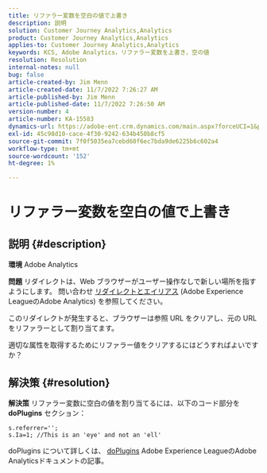```yaml
---
title: リファラー変数を空白の値で上書き
description: 説明
solution: Customer Journey Analytics,Analytics
product: Customer Journey Analytics,Analytics
applies-to: Customer Journey Analytics,Analytics
keywords: KCS, Adobe Analytics，リファラー変数を上書き，空の値
resolution: Resolution
internal-notes: null
bug: false
article-created-by: Jim Menn
article-created-date: 11/7/2022 7:26:27 AM
article-published-by: Jim Menn
article-published-date: 11/7/2022 7:26:50 AM
version-number: 4
article-number: KA-15583
dynamics-url: https://adobe-ent.crm.dynamics.com/main.aspx?forceUCI=1&pagetype=entityrecord&etn=knowledgearticle&id=8db8177d-6d5e-ed11-9561-6045bd0065f9
exl-id: 45c98d10-cace-4f30-9242-634b450b8cf5
source-git-commit: 7f0f5035ea7cebd60f6ec7bda9de6225b6c602a4
workflow-type: tm+mt
source-wordcount: '152'
ht-degree: 1%

---
```


# リファラー変数を空白の値で上書き

## 説明 {#description}


<b>環境</b>
Adobe Analytics

<b>問題</b>
リダイレクトは、Web ブラウザーがユーザー操作なしで新しい場所を指すようにします。 問い合わせ [リダイレクトとエイリアス](https://docs.adobe.com/content/help/en/analytics/technotes/redirects.html) (Adobe Experience LeagueのAdobe Analytics) を参照してください。

このリダイレクトが発生すると、ブラウザーは参照 URL をクリアし、元の URL をリファラーとして割り当てます。

適切な属性を取得するためにリファラー値をクリアするにはどうすればよいですか？


## 解決策 {#resolution}


<b>解決策</b>
リファラー変数に空白の値を割り当てるには、以下のコード部分を <b>doPlugins</b> セクション：


```
s.referrer='';
s.Ia=1; //This is an 'eye' and not an 'ell'
```


doPlugins について詳しくは、 [doPlugins](https://docs.adobe.com/content/help/en/analytics/implementation/vars/functions/doplugins.html "クリックしてリンク先を表示：https://docs.adobe.com/content/help/en/analytics/implementation/vars/functions/doplugins.html") Adobe Experience LeagueのAdobe Analyticsドキュメントの記事。
